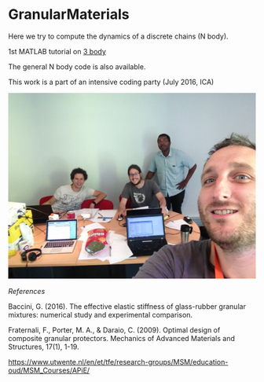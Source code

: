 # GranularMaterials

Here we try to compute the dynamics of a discrete chains (N body).


1st MATLAB tutorial on [3 body](http://htmlpreview.github.io/?https://github.com/jomorlier/GranularMaterials/blob/master/test_3body.html)


The general N body code is also available.

This work is a part of an intensive coding party (July 2016, ICA)
<div style="text-align:center"><img src ="https://github.com/jomorlier/GranularMaterials/blob/master/iCA.jpg" /></div>


*References*


Baccini, G. (2016). The effective elastic stiffness of glass-rubber granular mixtures: numerical study and experimental comparison.

Fraternali, F., Porter, M. A., & Daraio, C. (2009). Optimal design of composite granular protectors. Mechanics of Advanced Materials and Structures, 17(1), 1-19.

https://www.utwente.nl/en/et/tfe/research-groups/MSM/education-oud/MSM_Courses/APiE/

